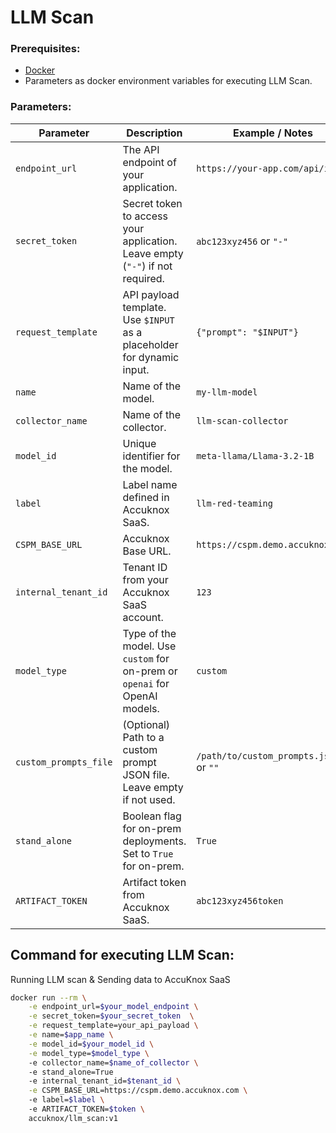 # LLM Scan

### Prerequisites:
- [Docker](https://docs.docker.com/engine/install/)
- Parameters as docker environment variables for executing LLM Scan.

### Parameters:
| Parameter              | Description                                                                  | Example / Notes                                       |
| ---------------------- | ---------------------------------------------------------------------------- | ----------------------------------------------------- |
| `endpoint_url`         | The API endpoint of your application.                                        | `https://your-app.com/api/infer`                      |
| `secret_token`         | Secret token to access your application. Leave empty (`"-"`) if not required. | `abc123xyz456` or `"-"`                             |
| `request_template`     | API payload template. Use `$INPUT` as a placeholder for dynamic input.       | `{"prompt": "$INPUT"}`                                |
| `name`                 | Name of the model.                                                           | `my-llm-model`                                        |
| `collector_name`       | Name of the collector.                                                       | `llm-scan-collector`                                  |
| `model_id`             | Unique identifier for the model.                                             | `meta-llama/Llama-3.2-1B`                             |
| `label`                | Label name defined in Accuknox SaaS.                                         | `llm-red-teaming`                                     |
| `CSPM_BASE_URL`        | Accuknox Base URL.                                              | `https://cspm.demo.accuknox.com`                     |
| `internal_tenant_id`   | Tenant ID from your Accuknox SaaS account.                                   | `123`                                                 |
| `model_type`           | Type of the model. Use `custom` for on-prem or `openai` for OpenAI models.   | `custom`                                              |
| `custom_prompts_file`  | (Optional) Path to a custom prompt JSON file. Leave empty if not used.       | `/path/to/custom_prompts.json` or `""`                |
| `stand_alone` | Boolean flag for on-prem deployments. Set to `True` for on-prem.             | `True`                                                |
| `ARTIFACT_TOKEN`       | Artifact token from Accuknox SaaS.                                           | `abc123xyz456token`                                   |

## Command for executing LLM Scan:
Running LLM scan & Sending data to AccuKnox SaaS
```bash
docker run --rm \
    -e endpoint_url=$your_model_endpoint \
    -e secret_token=$your_secret_token  \
    -e request_template=your_api_payload \
    -e name=$app_name \
    -e model_id=$your_model_id \
    -e model_type=$model_type \    
    -e collector_name=$name_of_collector \     
    -e stand_alone=True 
    -e internal_tenant_id=$tenant_id \
    -e CSPM_BASE_URL=https://cspm.demo.accuknox.com \ 
    -e label=$label \  
    -e ARTIFACT_TOKEN=$token \        
    accuknox/llm_scan:v1
```
